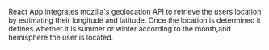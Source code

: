 React App integrates mozilla's geolocation API to retrieve the users location by estimating their longitude and latitude. 
Once the location is determined it defines whether it is summer or winter according to the month,and hemisphere the user is located. 
